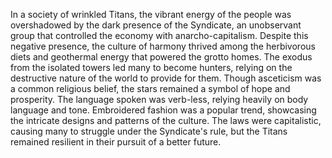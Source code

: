 In a society of wrinkled Titans, the vibrant energy of the people was overshadowed by the dark presence of the Syndicate, an unobservant group that controlled the economy with anarcho-capitalism. Despite this negative presence, the culture of harmony thrived among the herbivorous diets and geothermal energy that powered the grotto homes. The exodus from the isolated towers led many to become hunters, relying on the destructive nature of the world to provide for them. Though asceticism was a common religious belief, the stars remained a symbol of hope and prosperity. The language spoken was verb-less, relying heavily on body language and tone. Embroidered fashion was a popular trend, showcasing the intricate designs and patterns of the culture. The laws were capitalistic, causing many to struggle under the Syndicate's rule, but the Titans remained resilient in their pursuit of a better future.
